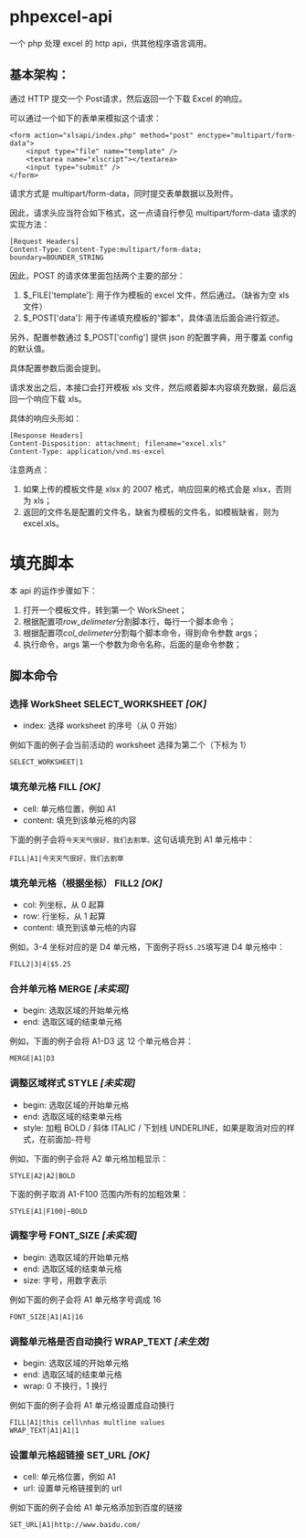 phpexcel-api
============

一个 php 处理 excel 的 http api，供其他程序语言调用。

基本架构：
---------

通过 HTTP 提交一个 Post请求，然后返回一个下载 Excel 的响应。

可以通过一个如下的表单来模拟这个请求：

```http
<form action="xlsapi/index.php" method="post" enctype="multipart/form-data">
    <input type="file" name="template" />
    <textarea name="xlscript"></textarea>
    <input type="submit" />
</form>
```

请求方式是 multipart/form-data，同时提交表单数据以及附件。

因此，请求头应当符合如下格式，这一点请自行参见 multipart/form-data 请求的实现方法：

```
[Request Headers]
Content-Type: Content-Type:multipart/form-data; boundary=BOUNDER_STRING
```

因此，POST 的请求体里面包括两个主要的部分：

1. $_FILE['template']: 用于作为模板的 excel 文件，然后通过。（缺省为空 xls 文件）
2. $_POST['data']: 用于传递填充模板的“脚本”，具体语法后面会进行叙述。

另外，配置参数通过 $_POST['config'] 提供 json 的配置字典，用于覆盖 config 的默认值。

具体配置参数后面会提到。

请求发出之后，本接口会打开模板 xls 文件，然后顺着脚本内容填充数据，最后返回一个响应下载 xls。

具体的响应头形如：

```
[Response Headers]
Content-Disposition: attachment; filename="excel.xls"
Content-Type: application/vnd.ms-excel
```

注意两点：

1. 如果上传的模板文件是 xlsx 的 2007 格式，响应回来的格式会是 xlsx，否则为 xls；
2. 返回的文件名是配置的文件名，缺省为模板的文件名，如模板缺省，则为 excel.xls。

# 填充脚本

本 api 的运作步骤如下：

1. 打开一个模板文件，转到第一个 WorkSheet；
2. 根据配置项*row_delimeter*分割脚本行，每行一个脚本命令；
3. 根据配置项*col_delimeter*分割每个脚本命令，得到命令参数 args；
4. 执行命令，args 第一个参数为命令名称，后面的是命令参数；

## 脚本命令 


### 选择 WorkSheet **SELECT_WORKSHEET** *[OK]*
+ index: 选择 worksheet 的序号（从 0 开始）

例如下面的例子会当前活动的 worksheet 选择为第二个（下标为 1）

```
SELECT_WORKSHEET|1
```

### 填充单元格 **FILL** *[OK]*

+ cell: 单元格位置，例如 A1
+ content: 填充到该单元格的内容

下面的例子会将`今天天气很好，我们去割草。`这句话填充到 A1 单元格中：

```text
FILL|A1|今天天气很好，我们去割草
```

### 填充单元格（根据坐标） **FILL2** *[OK]*

+ col: 列坐标，从 0 起算
+ row: 行坐标，从 1 起算
+ content: 填充到该单元格的内容

例如，3-4 坐标对应的是 D4 单元格，下面例子将`$5.25`填写进 D4 单元格中：

```text
FILL2|3|4|$5.25
```

### 合并单元格 **MERGE** *[未实现]*
+ begin: 选取区域的开始单元格
+ end: 选取区域的结束单元格

例如，下面的例子会将 A1-D3 这 12 个单元格合并：

```
MERGE|A1|D3
```

### 调整区域样式 **STYLE** *[未实现]*
+ begin: 选取区域的开始单元格
+ end: 选取区域的结束单元格
+ style: 加粗 BOLD / 斜体 ITALIC / 下划线 UNDERLINE，如果是取消对应的样式，在前面加`~`符号

例如，下面的例子会将 A2 单元格加粗显示：

```
STYLE|A2|A2|BOLD
```

下面的例子取消 A1-F100 范围内所有的加粗效果：

```
STYLE|A1|F100|~BOLD
```

### 调整字号 **FONT_SIZE** *[未实现]*
+ begin: 选取区域的开始单元格
+ end: 选取区域的结束单元格
+ size: 字号，用数字表示

例如下面的例子会将 A1 单元格字号调成 16

```
FONT_SIZE|A1|A1|16
```

### 调整单元格是否自动换行 **WRAP_TEXT** *[未生效]*
+ begin: 选取区域的开始单元格
+ end: 选取区域的结束单元格
+ wrap: 0 不换行，1 换行

例如下面的例子会将 A1 单元格设置成自动换行

```
FILL|A1|this cell\nhas multline values
WRAP_TEXT|A1|A1|1
```

### 设置单元格超链接 **SET_URL** *[OK]*
+ cell: 单元格位置，例如 A1
+ url: 设置单元格链接到的 url

例如下面的例子会给 A1 单元格添加到百度的链接

```
SET_URL|A1|http://www.baidu.com/
```